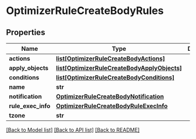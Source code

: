 # OptimizerRuleCreateBodyRules

## Properties
Name | Type | Description | Notes
------------ | ------------- | ------------- | -------------
**actions** | [**list[OptimizerRuleCreateBodyActions]**](OptimizerRuleCreateBodyActions.md) |  | [required] 
**apply_objects** | [**list[OptimizerRuleCreateBodyApplyObjects]**](OptimizerRuleCreateBodyApplyObjects.md) |  | [required] 
**conditions** | [**list[OptimizerRuleCreateBodyConditions]**](OptimizerRuleCreateBodyConditions.md) |  | [required] 
**name** | **str** |  | [required] 
**notification** | [**OptimizerRuleCreateBodyNotification**](OptimizerRuleCreateBodyNotification.md) |  | [required] 
**rule_exec_info** | [**OptimizerRuleCreateBodyRuleExecInfo**](OptimizerRuleCreateBodyRuleExecInfo.md) |  | [required] 
**tzone** | **str** |  | [optional] 

[[Back to Model list]](../README.md#documentation-for-models) [[Back to API list]](../README.md#documentation-for-api-endpoints) [[Back to README]](../README.md)

